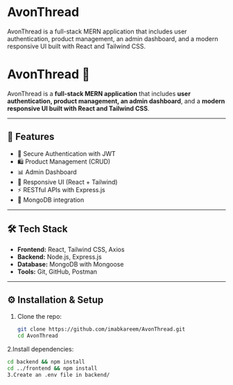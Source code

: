 # AvonThread
AvonThread is a full-stack MERN application that includes user authentication, product management, an admin dashboard, and a modern responsive UI built with React and Tailwind CSS.
# AvonThread 🧵

AvonThread is a **full-stack MERN application** that includes **user authentication, product management, an admin dashboard**, and a **modern responsive UI built with React and Tailwind CSS**.

---

## 🚀 Features
- 🔐 Secure Authentication with JWT
- 🛍️ Product Management (CRUD)
- 📊 Admin Dashboard
- 🎨 Responsive UI (React + Tailwind)
- ⚡ RESTful APIs with Express.js
- 💾 MongoDB integration

---

## 🛠️ Tech Stack
- **Frontend:** React, Tailwind CSS, Axios  
- **Backend:** Node.js, Express.js  
- **Database:** MongoDB with Mongoose  
- **Tools:** Git, GitHub, Postman  

---

## ⚙️ Installation & Setup
1. Clone the repo:
   ```bash
   git clone https://github.com/imabkareem/AvonThread.git
   cd AvonThread
2.Install dependencies:
  ```bash
  cd backend && npm install
  cd ../frontend && npm install
3.Create an .env file in backend/

